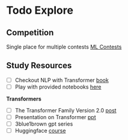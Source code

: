 # Todo Explore

## Competition

Single place for multiple contests [ML Contests](https://mlcontests.com/)

## Study Resources

- [ ] Checkout NLP with Transformer [book](https://www.oreilly.com/library/view/natural-language-processing/9781098136789/)
- [ ] Play with provided notebooks [here](https://github.com/nlp-with-transformers/notebooks?tab=readme-ov-file)

**Transformers**

- [ ] The Transformer Family Version 2.0 [post](https://lilianweng.github.io/posts/2023-01-27-the-transformer-family-v2/)
- [ ] Presentation on Transformer [ppt](https://docs.google.com/presentation/d/1ZXFIhYczos679r70Yu8vV9uO6B1J0ztzeDxbnBxD1S0/mobilepresent?slide=id.g13dd67c5ab8_0_2537)
- [ ] 3blue1brown gpt series
- [ ] Huggingface [course](https://huggingface.co/learn/nlp-course/chapter1/1?fw=pt)
